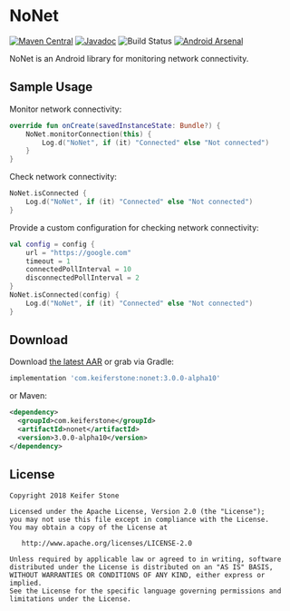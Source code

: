 NoNet
=======

[![Maven Central](https://maven-badges.herokuapp.com/maven-central/com.keiferstone/nonet/badge.svg)](http://search.maven.org/#search|ga|1|g:"com.keiferstone"%20AND%20a:"nonet")
[![Javadoc](https://javadoc-emblem.rhcloud.com/doc/com.keiferstone/nonet/badge.svg)](http://www.javadoc.io/doc/com.keiferstone/nonet)
![Build Status](https://build.keiferstone.com/buildStatus/icon?job=NoNet%20Snapshot)
[![Android Arsenal](https://img.shields.io/badge/Android%20Arsenal-NoNet-brightgreen.svg?style=flat)](https://android-arsenal.com/details/1/5219)

NoNet is an Android library for monitoring network connectivity.

Sample Usage
-----

Monitor network connectivity:
```kotlin
override fun onCreate(savedInstanceState: Bundle?) {
    NoNet.monitorConnection(this) {
        Log.d("NoNet", if (it) "Connected" else "Not connected")
    }
}
```

Check network connectivity:
```kotlin
NoNet.isConnected {
    Log.d("NoNet", if (it) "Connected" else "Not connected")
}
```

Provide a custom configuration for checking network connectivity:
```kotlin
val config = config {
    url = "https://google.com"
    timeout = 1
    connectedPollInterval = 10
    disconnectedPollInterval = 2
}
NoNet.isConnected(config) {
    Log.d("NoNet", if (it) "Connected" else "Not connected")
}
```

Download
--------

Download [the latest AAR][1] or grab via Gradle:
```groovy
implementation 'com.keiferstone:nonet:3.0.0-alpha10'
```
or Maven:
```xml
<dependency>
  <groupId>com.keiferstone</groupId>
  <artifactId>nonet</artifactId>
  <version>3.0.0-alpha10</version>
</dependency>
```


License
--------

    Copyright 2018 Keifer Stone

    Licensed under the Apache License, Version 2.0 (the "License");
    you may not use this file except in compliance with the License.
    You may obtain a copy of the License at

       http://www.apache.org/licenses/LICENSE-2.0

    Unless required by applicable law or agreed to in writing, software
    distributed under the License is distributed on an "AS IS" BASIS,
    WITHOUT WARRANTIES OR CONDITIONS OF ANY KIND, either express or implied.
    See the License for the specific language governing permissions and
    limitations under the License.


 [1]: http://search.maven.org/#search|gav|1|g:"com.keiferstone"%20AND%20a:"nonet"